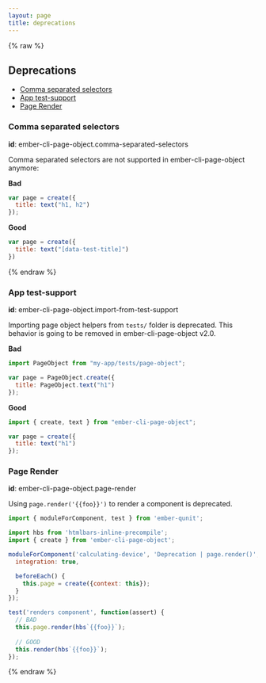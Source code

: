 ```yaml
---
layout: page
title: deprecations
---
```

{% raw %}

## Deprecations

- [Comma separated selectors](#comma-separated-selectors)
- [App test-support](app-test-support)
- [Page Render](page-render)
  
### Comma separated selectors

**id**: ember-cli-page-object.comma-separated-selectors

Comma separated selectors are not supported in ember-cli-page-object anymore:

**Bad**

```js
var page = create({
  title: text("h1, h2") 
});
```

**Good**

```js
var page = create({
  title: text("[data-test-title]")
})
```

{% endraw %}

### App test-support

**id**: ember-cli-page-object.import-from-test-support

Importing page object helpers from `tests/` folder is deprecated. This behavior is going to be removed in ember-cli-page-object v2.0.

**Bad**
```js
import PageObject from "my-app/tests/page-object";

var page = PageObject.create({
  title: PageObject.text("h1") 
});
```

**Good**
```js
import { create, text } from "ember-cli-page-object";

var page = create({
  title: text("h1") 
});
```

### Page Render

**id**: ember-cli-page-object.page-render

Using `page.render('{{foo}}')` to render a component is deprecated.

```js
import { moduleForComponent, test } from 'ember-qunit';

import hbs from 'htmlbars-inline-precompile';
import { create } from 'ember-cli-page-object';

moduleForComponent('calculating-device', 'Deprecation | page.render()', {
  integration: true,

  beforeEach() {
    this.page = create({context: this});
  }
});

test('renders component', function(assert) {
  // BAD
  this.page.render(hbs`{{foo}}`);
  
  // GOOD
  this.render(hbs`{{foo}}`);
});
```

{% endraw %}
